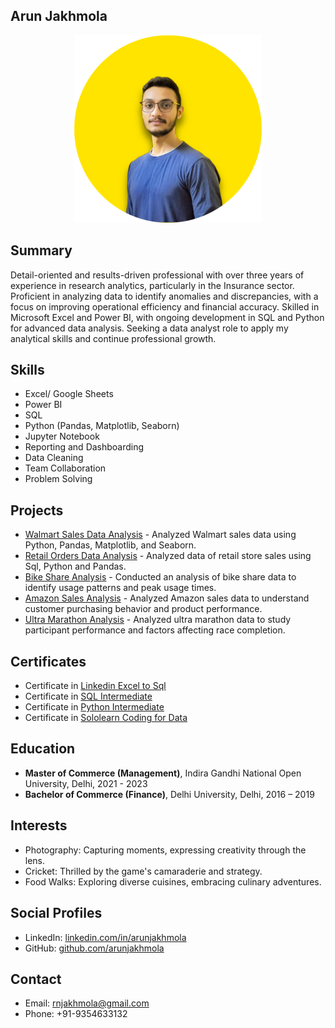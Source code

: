 ## Arun Jakhmola

<div align="center">
  <img src="https://github.com/ArunJakhmola/arunjakhmola.github.io/blob/main/assets/arun_rounded_headshot.png" alt="Profile Photo" width="300" height="300">
</div>

## Summary
Detail-oriented and results-driven professional with over three years of experience in research analytics, particularly in the Insurance sector. Proficient in analyzing data to identify anomalies and discrepancies, with a focus on improving operational efficiency and financial accuracy. Skilled in Microsoft Excel and Power BI, with ongoing development in SQL and Python for advanced data analysis. Seeking a data analyst role to apply my analytical skills and continue professional growth.

## Skills
- Excel/ Google Sheets
- Power BI
- SQL
- Python (Pandas, Matplotlib, Seaborn)
- Jupyter Notebook
- Reporting and Dashboarding
- Data Cleaning
- Team Collaboration
- Problem Solving

## Projects
- [Walmart Sales Data Analysis](https://github.com/ArunJakhmola/Walmart_sales_data_analysis_sql) - Analyzed Walmart sales data using Python, Pandas, Matplotlib, and Seaborn.
- [Retail Orders Data Analysis](https://github.com/ArunJakhmola/Retail_order_project) - Analyzed data of retail store sales using Sql, Python and Pandas.
- [Bike Share Analysis](https://github.com/ArunJakhmola/Bike_share_project) - Conducted an analysis of bike share data to identify usage patterns and peak usage times.
- [Amazon Sales Analysis](https://github.com/ArunJakhmola/Repository_data/blob/main/Amazon%20Sales%20Analysis.ipynb) - Analyzed Amazon sales data to understand customer purchasing behavior and product performance.
- [Ultra Marathon Analysis](https://github.com/ArunJakhmola/Ultra_marathon_project) - Analyzed ultra marathon data to study participant performance and factors affecting race completion.

## Certificates
- Certificate in [Linkedin Excel to Sql](https://www.linkedin.com/learning/certificates/8b5fea2418114fd016b0ecb0a5e3bbce6c9b0e521e3f995d74882dcb11c3057a?lipi=urn%3Ali%3Apage%3Ad_flagship3_profile_view_base_certifications_details%3BytynFg1cSUucDKIgA3MWXQ%3D%3D)
- Certificate in [SQL Intermediate](https://www.sololearn.com/certificates/CC-V9AFFD4L)
- Certificate in [Python Intermediate](https://www.sololearn.com/certificates/CC-ZYNWMZ9D)
- Certificate in [Sololearn Coding for Data](https://www.sololearn.com/certificates/CC-FCXZ2MEH)

## Education
- **Master of Commerce (Management)**, Indira Gandhi National Open University, Delhi, 2021 - 2023
- **Bachelor of Commerce (Finance)**, Delhi University, Delhi, 2016 – 2019

## Interests
- Photography: Capturing moments, expressing creativity through the lens.
- Cricket: Thrilled by the game's camaraderie and strategy.
- Food Walks: Exploring diverse cuisines, embracing culinary adventures.

## Social Profiles
- LinkedIn: [linkedin.com/in/arunjakhmola](https://linkedin.com/in/arunjakhmola)
- GitHub: [github.com/arunjakhmola](https://github.com/arunjakhmola)

## Contact
- Email: rnjakhmola@gmail.com
- Phone: +91-9354633132
